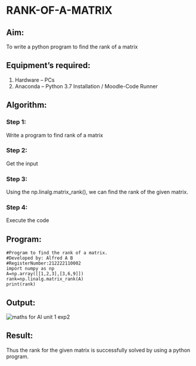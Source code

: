 # RANK-OF-A-MATRIX
## Aim:
To write a python program to find the rank of a matrix
## Equipment’s required:
1. 	Hardware – PCs
2. 	Anaconda – Python 3.7 Installation / Moodle-Code Runner
## Algorithm:
### Step 1: 
Write a program to find rank of a matrix
### Step 2: 
Get the input
### Step 3: 
Using the np.linalg.matrix_rank(), we can find the rank of the given matrix.
### Step 4:
Execute the code
## Program:
```
#Program to find the rank of a matrix.
#Developed by: Alfred A B
#RegisterNumber:212222110002
import numpy as np
A=np.array([[1,2,3],[3,6,9]])
rank=np.linalg.matrix_rank(A)
print(rank)
```
## Output:
![maths for AI unit 1 exp2](https://github.com/Alfredsec/RANK-OF-A-MATRIX/assets/120621608/80c9e7e8-1b01-41b0-a778-127616507c4b)

## Result:
Thus the rank for the given matrix is successfully solved by  using a python program.

